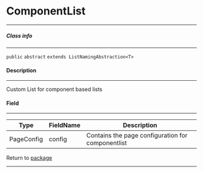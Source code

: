 # ComponentList
---

##### Class info
---

`public` `abstract` `extends ListNamingAbstraction<T>`

#### Description
---

Custom List for component based lists

#### Field
---
| Type | FieldName | Description |
|---|---|---|
|PageConfig|config| Contains the page configuration for componentlist|

Return to [package](../Packages/website_list.md)

---